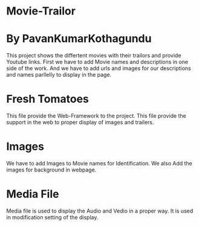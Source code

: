 # Movie-Trailor
# By PavanKumarKothagundu
This project shows the differtent movies with their trailors and provide Youtube links.
First we have to add Movie names and descriptions in one side of the work.
And we have to add urls and images for our descriptions and names parllelly to display in the page. 
# Fresh Tomatoes
This file provide the Web-Framework to the project.
This file provide the support in the web to proper display of images and trailers.
# Images
We have to add Images to Movie names for Identification.
We also Add the images for background in webpage.
# Media File
Media file is used to display the Audio and Vedio in a proper way.
It is used in modification setting of the display.
